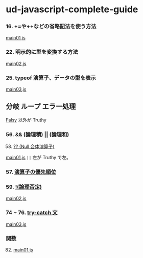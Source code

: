 # ud-javascript-complete-guide


### 16. +=や++などの省略記法を使う方法

[main01.js](basic/main01.js)

### 22. 明示的に型を変換する方法

[main02.js](basic/main02.js)

### 25. typeof 演算子、データの型を表示

[main03.js](basic/main03.js)

## 分岐 ループ エラー処理

[Falsy](https://developer.mozilla.org/ja/docs/Glossary/Falsy) 以外が Truthy

### 56. && (論理積) || (論理和)
58. [?? (Null 合体演算子)](https://developer.mozilla.org/ja/docs/Web/JavaScript/Reference/Operators/Nullish_coalescing)

[main01.js](if-loop-error/main01.js) `||` 左が Truthy で左。

### 57. [演算子の優先順位](https://developer.mozilla.org/ja/docs/Web/JavaScript/Reference/Operators/Operator_precedence)

### 59. [!(論理否定)](https://developer.mozilla.org/ja/docs/Web/JavaScript/Reference/Operators/Logical_NOT)

[main02.js](if-loop-error/main02.js)

### 74 ~ 76. [try-catch 文](https://developer.mozilla.org/ja/docs/Web/JavaScript/Reference/Statements/try...catch)

[main03.js](if-loop-error/main03.js)

### 関数

82. [main01.js](function/main01.js)





